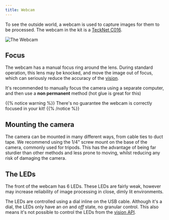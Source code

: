 ```yaml
---
title: Webcam
---
```


To see the outside world, a webcam is used to capture images for them to be processed. The webcam in the kit is a [TeckNet C016](http://www.tecknet.co.uk/c016.html).

![The Webcam](http://www.tecknet.co.uk/media/catalog/product/cache/1/thumbnail/9df78eab33525d08d6e5fb8d27136e95/c/0/c016_webcam_4_.jpg?width=30pc)


## Focus
The webcam has a manual focus ring around the lens. During standard operation, this lens may be knocked, and move the image out of focus, which can seriously reduce the accuracy of the [vision](/api/vision/). 

It's recommended to manually focus the camera using a separate computer, and then use a __non permanent__ method (hot glue is great for this)  

{{% notice warning %}}
There's no guarantee the webcam is correctly focused in your kit!
{{% /notice %}}

## Mounting the camera
The camera can be mounted in many different ways, from cable ties to duct tape. We recommend using the 1/4" screw mount on the base of the camera, commonly used for tripods. This has the advantage of being far sturdier than other methods and less prone to moving, whilst reducing any risk of damaging the camera. 

## The LEDs
The front of the webcam has 6 LEDs. These LEDs are fairly weak, however may increase reliability of image processing in close, dimly lit environments.

The LEDs are controlled using a dial inline on the USB cable. Although it's a dial, the LEDs only have an _on_ and _off_ state, no granular control. This also means it's not possible to control the LEDs from the [vision API](/api/vision). 
